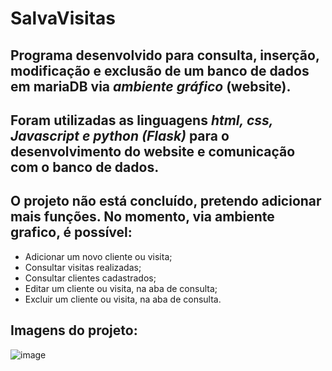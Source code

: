# SalvaVisitas

## Programa desenvolvido para __consulta, inserção, modificação e exclusão__ de um banco de dados em mariaDB via *ambiente gráfico* (website). 

## Foram utilizadas as linguagens __*html, css, Javascript e python (Flask)*__ para o desenvolvimento do website e comunicação com o banco de dados.

## O projeto não está concluído, pretendo adicionar mais funções. No momento, via ambiente grafico, é possível:
- Adicionar um novo cliente ou visita;
- Consultar visitas realizadas;
- Consultar clientes cadastrados;
- Editar um cliente ou visita, na aba de consulta;
- Excluir um cliente ou visita, na aba de consulta.

## Imagens do projeto:

![image](https://github.com/user-attachments/assets/7dcde309-950e-4e4f-a75c-658c5dc474da)



